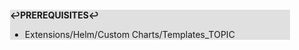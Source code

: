 <div style="margin:2em; background-color: #e0e0e0;">

<strong>↩PREREQUISITES↩</strong>

 * Extensions/Helm/Custom Charts/Templates_TOPIC

</div>

